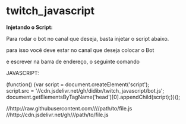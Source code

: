 # twitch_javascript

<b>Injetando o Script:</b><br>
<p>Para rodar o bot no canal que deseja, basta injetar o script abaixo.</p>
<p>para isso você deve estar no canal que deseja colocar o Bot</p>
<p>e escrever na barra de endereço, o seguinte comando</p>
<p>JAVASCRIPT:</p>
<p>
    (function() {var script = document.createElement('script');<br>
    script.src = '//cdn.jsdelivr.net/gh/didibr/twitch_javascript/bot.js';<br>
    document.getElementsByTagName('head')[0].appendChild(script);})();<br>    
</p>
//http://raw.githubusercontent.com/<username>/<repo>/<branch>/path/to/file.js<br>
//http://cdn.jsdelivr.net/gh/<username>/<repo>/path/to/file.js
